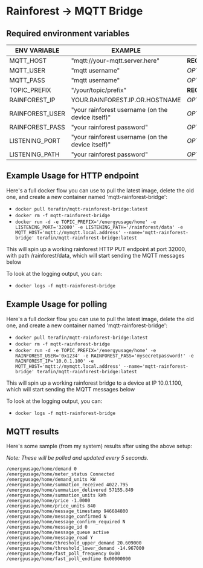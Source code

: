 
# Rainforest -> MQTT Bridge

## Required environment variables

| ENV VARIABLE        | EXAMPLE                                              |                 |
|---------------------| -----------------------------------------------------| --------------- |
| MQTT_HOST           | "mqtt://your-mqtt.server.here"                       | **REQUIRED**    |
| MQTT_USER           | "mqtt username"                                      | *OPTIONAL*      |
| MQTT_PASS           | "mqtt username"                                      | *OPTIONAL*      |
| TOPIC_PREFIX        | "/your/topic/prefix"                                 | **REQUIRED**    |
| RAINFOREST_IP       | YOUR.RAINFOREST.IP.OR.HOSTNAME                       | *OPTIONAL*      |
| RAINFOREST_USER     | "your rainforest username (on the device itself)"    | *OPTIONAL*      |
| RAINFOREST_PASS     | "your rainforest password"                           | *OPTIONAL*      |
| LISTENING_PORT      | "your rainforest username (on the device itself)"    | *OPTIONAL*      |
| LISTENING_PATH      | "your rainforest password"                           | *OPTIONAL*      |

## Example Usage for HTTP endpoint

Here's a full docker flow you can use to pull the latest image, delete the old one, and create a new container named 'mqtt-rainforest-bridge':

* `docker pull terafin/mqtt-rainforest-bridge:latest`
* `docker rm -f mqtt-rainforest-bridge`
* `docker run -d -e TOPIC_PREFIX='/energyusage/home' -e LISTENING_PORT='32000' -e LISTENING_PATH='/rainforest/data' -e MQTT_HOST='mqtt://mymqtt.local.address' --name='mqtt-rainforest-bridge' terafin/mqtt-rainforest-bridge:latest`
  
This will spin up a working rainforest HTTP PUT endpoint at port 32000, with path /rainforest/data, which will start sending the MQTT messages below

To look at the logging output, you can:

* `docker logs -f mqtt-rainforest-bridge`

## Example Usage for polling

Here's a full docker flow you can use to pull the latest image, delete the old one, and create a new container named 'mqtt-rainforest-bridge':

* `docker pull terafin/mqtt-rainforest-bridge:latest`
* `docker rm -f mqtt-rainforest-bridge`
* `docker run -d -e TOPIC_PREFIX='/energyusage/home' -e RAINFOREST_USER='0x1234' -e RAINFOREST_PASS='mysecretpassword!' -e RAINFOREST_IP='10.0.1.100' -e MQTT_HOST='mqtt://mymqtt.local.address' --name='mqtt-rainforest-bridge' terafin/mqtt-rainforest-bridge:latest`


This will spin up a working rainforest bridge to a device at IP 10.0.1.100, which will start sending the MQTT messages below

To look at the logging output, you can:

* `docker logs -f mqtt-rainforest-bridge`

## MQTT results

Here's some sample (from my system) results after using the above setup:

*Note: These will be polled and updated every 5 seconds.*

    /energyusage/home/demand 0
    /energyusage/home/meter_status Connected
    /energyusage/home/demand_units kW
    /energyusage/home/summation_received 4022.795
    /energyusage/home/summation_delivered 57155.849
    /energyusage/home/summation_units kWh
    /energyusage/home/price -1.0000
    /energyusage/home/price_units 840
    /energyusage/home/message_timestamp 946684800
    /energyusage/home/message_confirmed N
    /energyusage/home/message_confirm_required N
    /energyusage/home/message_id 0
    /energyusage/home/message_queue active
    /energyusage/home/message_read Y
    /energyusage/home/threshold_upper_demand 20.609000
    /energyusage/home/threshold_lower_demand -14.967000
    /energyusage/home/fast_poll_frequency 0x00
    /energyusage/home/fast_poll_endtime 0x00000000